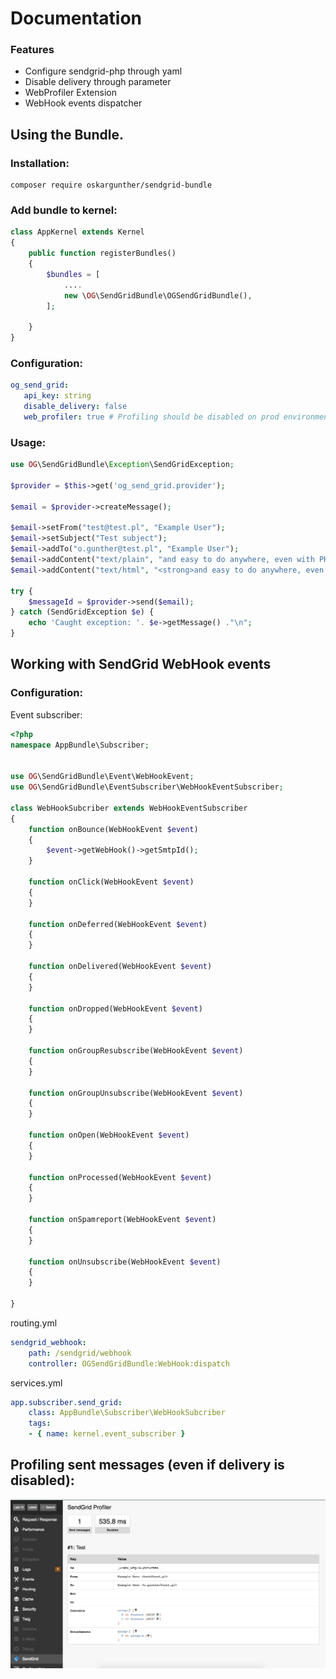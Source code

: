 # Documentation

### Features
- Configure sendgrid-php through yaml
- Disable delivery through parameter
- WebProfiler Extension
- WebHook events dispatcher

## Using the Bundle.

### Installation:

    composer require oskargunther/sendgrid-bundle
    
    
### Add bundle to kernel:

```php
class AppKernel extends Kernel
{
    public function registerBundles()
    {
        $bundles = [
            ....
            new \OG\SendGridBundle\OGSendGridBundle(),
        ];

    }
}
```

### Configuration:

```yaml
og_send_grid:
   api_key: string
   disable_delivery: false
   web_profiler: true # Profiling should be disabled on prod environment
```


### Usage:

```php
use OG\SendGridBundle\Exception\SendGridException;

$provider = $this->get('og_send_grid.provider');

$email = $provider->createMessage();

$email->setFrom("test@test.pl", "Example User");
$email->setSubject("Test subject");
$email->addTo("o.gunther@test.pl", "Example User");
$email->addContent("text/plain", "and easy to do anywhere, even with PHP");
$email->addContent("text/html", "<strong>and easy to do anywhere, even with PHP</strong>");

try {
    $messageId = $provider->send($email);
} catch (SendGridException $e) {
    echo 'Caught exception: '. $e->getMessage() ."\n";
}
```

## Working with SendGrid WebHook events

### Configuration:

Event subscriber:
```php
<?php
namespace AppBundle\Subscriber;


use OG\SendGridBundle\Event\WebHookEvent;
use OG\SendGridBundle\EventSubscriber\WebHookEventSubscriber;

class WebHookSubcriber extends WebHookEventSubscriber
{
    function onBounce(WebHookEvent $event)
    {
        $event->getWebHook()->getSmtpId();
    }

    function onClick(WebHookEvent $event)
    {
    }

    function onDeferred(WebHookEvent $event)
    {
    }

    function onDelivered(WebHookEvent $event)
    {
    }

    function onDropped(WebHookEvent $event)
    {
    }

    function onGroupResubscribe(WebHookEvent $event)
    {
    }

    function onGroupUnsubscribe(WebHookEvent $event)
    {
    }

    function onOpen(WebHookEvent $event)
    {
    }

    function onProcessed(WebHookEvent $event)
    {
    }

    function onSpamreport(WebHookEvent $event)
    {
    }

    function onUnsubscribe(WebHookEvent $event)
    {
    }

}
```

routing.yml
```yaml
sendgrid_webhook:
    path: /sendgrid/webhook
    controller: OGSendGridBundle:WebHook:dispatch
```

services.yml
```yaml
app.subscriber.send_grid:
    class: AppBundle\Subscriber\WebHookSubcriber
    tags:
    - { name: kernel.event_subscriber }
```

## Profiling sent messages (even if delivery is disabled):

![alt text](https://github.com/oskargunther/sendgrid-bundle/blob/master/Doc/profiler.png)

